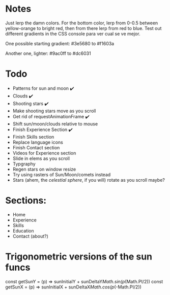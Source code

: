 # Notes

Just lerp the damn colors. For the bottom color, lerp from 0-0.5 between yellow-orange to bright red, then from there lerp from red to blue. Test out different gradients in the CSS console para ver cual se ve mejor.

One possible starting gradient:
#3e5680 to #f1603a

Another one, lighter:
#9ac0ff to #dc6031

# Todo

* Patterns for sun and moon ✔️
* Clouds ✔️
* Shooting stars ✔️
* Make shooting stars move as you scroll
* Get rid of requestAnimationFrame ✔️
* Shift sun/moon/clouds relative to mouse
* Finish Experience Section ✔️
* Finish Skills section
* Replace language icons
* Finish Contact section
* Videos for Experience section
* Slide in elems as you scroll
* Typgraphy
* Regen stars on window resize
* Try using rasters of Sun/Moon/comets instead
* Stars (ahem, the *celestial sphere*, if you will) rotate as you scroll maybe?

# Sections:

- Home
- Experience
- Skills
- Education
- Contact (about?)

# Trigonometric versions of the sun funcs

const getSunY = (p) => sunInitialY + sunDeltaY*Math.sin(p*(Math.PI/2))
const getSunX = (p) => sunInitialX + sunDeltaX*Math.cos(p*(-Math.PI/2))
